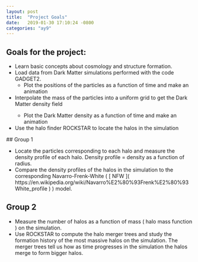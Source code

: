 ```yaml
---
layout: post
title:  "Project Goals"
date:   2019-01-30 17:10:24 -0800
categories: "ay9"
---
```

## Goals for the project:

<ul>

<li> Learn basic concepts about cosmology and structure formation.

<li> Load data from Dark Matter simulations performed with the code GADGET2.

<ul>

  <li> Plot the positions of the particles as a function of time and make an animation </li>

  </ul>

<li> Interpolate the mass of the particles into a uniform grid to get the Dark Matter density field </li>   

<ul>

  <li> Plot the Dark Matter density as a function of time and make an animation </li>

  </ul>

<li> Use the halo finder ROCKSTAR to locate the halos in the simulation </li>

</ul>
## Group 1

<ul>
<li> Locate the particles corresponding to each halo and measure the density profile of each halo. Density profile = density as a function of radius. </li>

<li> Compare the density profiles of the halos in the simulation to the corresponding Navarro-Frenk-White ( [ NFW ]( https://en.wikipedia.org/wiki/Navarro%E2%80%93Frenk%E2%80%93White_profile ) ) model. </li>

</ul>

## Group 2

<ul>
<li> Measure the number of halos as a function of mass ( halo mass function ) on the simulation. </li>

<li> Use ROCKSTAR to compute the halo merger trees and study the formation history of the most massive halos on the simulation. The merger trees tell us how as time progresses in the simulation the halos merge to form bigger halos. </li>
</ul>







</ul>

